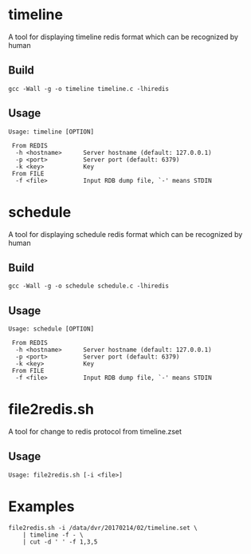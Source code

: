 # timeline

A tool for displaying timeline redis format which can be recognized by
human

## Build

    gcc -Wall -g -o timeline timeline.c -lhiredis

## Usage

    Usage: timeline [OPTION]
    
     From REDIS
      -h <hostname>      Server hostname (default: 127.0.0.1)
      -p <port>          Server port (default: 6379)
      -k <key>           Key
     From FILE
      -f <file>          Input RDB dump file, `-' means STDIN

# schedule

A tool for displaying schedule redis format which can be recognized by
human

## Build

    gcc -Wall -g -o schedule schedule.c -lhiredis

## Usage

    Usage: schedule [OPTION]
    
     From REDIS
      -h <hostname>      Server hostname (default: 127.0.0.1)
      -p <port>          Server port (default: 6379)
      -k <key>           Key
     From FILE
      -f <file>          Input RDB dump file, `-' means STDIN

# file2redis.sh

A tool for change to redis protocol from timeline.zset

## Usage

    Usage: file2redis.sh [-i <file>]

# Examples

    file2redis.sh -i /data/dvr/20170214/02/timeline.set \
        | timeline -f - \
        | cut -d ' ' -f 1,3,5
